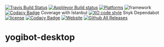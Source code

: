 [![Travis Build Status](https://travis-ci.org/Crazy-Marvin/yogibot-desktop.svg?branch=master)](https://travis-ci.org/Crazy-Marvin/yogibot-desktop)
[![AppVeyor Build status](https://ci.appveyor.com/api/projects/status/0y9h8vvmhj4o05pi?svg=true)](https://ci.appveyor.com/project/CrazyMarvin/yogibot-desktop)
<a href="https://github.com/Crazy-Marvin/yogibot-desktop/releases"><img src="https://img.shields.io/badge/platform-macOS%20%7C%20Windows%20%7C%20Linux-lightgrey.svg" alt="Platforms"></a>
![framework](https://img.shields.io/badge/framework-electron-blue.svg)
[![Codacy Badge](https://api.codacy.com/project/badge/Grade/aa1bcfa64bc642cdab27c3686c647e90)](https://www.codacy.com/app/CrazyMarvin/yogibot-desktop?utm_source=github.com&amp;utm_medium=referral&amp;utm_content=Crazy-Marvin/yogibot-desktop&amp;utm_campaign=Badge_Grade)
Coverage with Istanbul
<a href="https://github.com/sindresorhus/xo"><img src="https://img.shields.io/badge/code_style-XO-5ed9c7.svg" alt="XO code style"></a>
Snyk
Dependabot
[![license](https://img.shields.io/github/license/Crazy-Marvin/yogibot-desktop.svg)](https://github.com/Crazy-Marvin/yogibot-desktop/blob/master/LICENSE)
[![Codacy Badge](https://api.codacy.com/project/badge/Grade/aa1bcfa64bc642cdab27c3686c647e90)](https://www.codacy.com/app/CrazyMarvin/yogibot-desktop?utm_source=github.com&amp;utm_medium=referral&amp;utm_content=Crazy-Marvin/yogibot-desktop&amp;utm_campaign=Badge_Grade)
[![Website](https://img.shields.io/website-up-down-green-red/https/poopjournal.rocks/YogiBot/.svg?label=website)](https://poopjournal.rocks/YogiBot/)
[![Github All Releases](https://img.shields.io/github/downloads/Crazy-Marvin/yogibot-desktop/total.svg)]()

# yogibot-desktop
